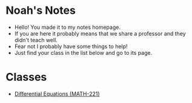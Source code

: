 # Noah's Notes
- Hello! You made it to my notes homepage.
- If you are here it probably means that we share a professor and they didn't teach well.
- Fear not I probably have some things to help!
- Just find your class in the list below and go to its page.
# Classes
- [Differential Equations (MATH-221)](https://github.com/noahw608/Public-Notes/tree/main/MATH-211)
